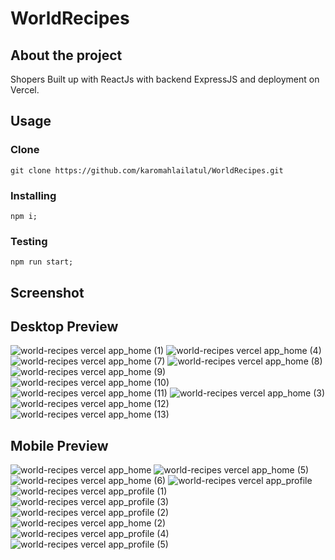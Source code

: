 # WorldRecipes

## About the project
Shopers Built up with ReactJs with backend ExpressJS and deployment on Vercel.

## Usage 

### Clone
```shell
git clone https://github.com/karomahlailatul/WorldRecipes.git
```
### Installing 
```shell
npm i;
```

### Testing
```shell
npm run start;
```


## Screenshot
## Desktop Preview

![world-recipes vercel app_home (1)](https://user-images.githubusercontent.com/37212759/200719974-bc052aa4-a9d0-4458-99b9-c82ccd92f392.png)
![world-recipes vercel app_home (4)](https://user-images.githubusercontent.com/37212759/200720014-08898ebc-fd20-4333-b0f7-28bf24a4489f.png)
![world-recipes vercel app_home (7)](https://user-images.githubusercontent.com/37212759/200720095-ff33cb31-f548-42a9-965f-6b441d6a24ae.png)
![world-recipes vercel app_home (8)](https://user-images.githubusercontent.com/37212759/200720249-248e1e6b-b9bd-4eca-8c41-c5fc38665a84.png)
![world-recipes vercel app_home (9)](https://user-images.githubusercontent.com/37212759/200720304-7373d531-7637-498b-b460-424d8e528d9b.png)
![world-recipes vercel app_home (10)](https://user-images.githubusercontent.com/37212759/200720323-0446c91a-1952-4c5d-bd4f-34f4a0f42fef.png)
![world-recipes vercel app_home (11)](https://user-images.githubusercontent.com/37212759/200720335-4c8a949d-d0eb-4573-aad7-c482763e5fcf.png)
![world-recipes vercel app_home (3)](https://user-images.githubusercontent.com/37212759/200720390-c24df135-89f2-470d-83ec-a537c6073dad.png)
![world-recipes vercel app_home (12)](https://user-images.githubusercontent.com/37212759/200720397-340e490f-8781-46a3-b7ea-24e14c8f1234.png)
![world-recipes vercel app_home (13)](https://user-images.githubusercontent.com/37212759/200720405-9436e650-bfa8-4c1f-bebc-c96aa9deb26e.png)

## Mobile Preview
![world-recipes vercel app_home](https://user-images.githubusercontent.com/37212759/200719968-b8fd10c1-9731-4b36-bd25-657419e02e78.png)
![world-recipes vercel app_home (5)](https://user-images.githubusercontent.com/37212759/200720027-0d3292a0-a04e-4a8a-91d5-444b31c0c0fa.png)
![world-recipes vercel app_home (6)](https://user-images.githubusercontent.com/37212759/200720120-d9f28e88-2a70-4bfd-bc0f-975583aac037.png)
![world-recipes vercel app_profile](https://user-images.githubusercontent.com/37212759/200720107-2960c925-8561-4dba-ae1e-1f8dd0deb662.png)
![world-recipes vercel app_profile (1)](https://user-images.githubusercontent.com/37212759/200720297-ddbd34ca-efd7-462c-9cc5-093fe561c1c6.png)
![world-recipes vercel app_profile (3)](https://user-images.githubusercontent.com/37212759/200720310-e850392e-2ed4-46d4-a514-aa3cf7459107.png)
![world-recipes vercel app_profile (2)](https://user-images.githubusercontent.com/37212759/200720345-b9109d10-dd54-4a33-a9c7-995f618447ac.png)
![world-recipes vercel app_home (2)](https://user-images.githubusercontent.com/37212759/200720372-8ed8d83d-3800-4f5c-a852-dfa5f66bee6a.png)
![world-recipes vercel app_profile (4)](https://user-images.githubusercontent.com/37212759/200720433-718f3d21-a5fe-4e0e-b16c-1031bcca38f6.png)
![world-recipes vercel app_profile (5)](https://user-images.githubusercontent.com/37212759/200720439-6a3c5890-99f1-47f5-a546-5f444aafb8b8.png)


